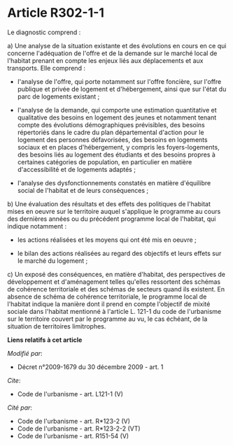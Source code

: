 # Article R302-1-1

Le diagnostic comprend : 

a) Une analyse de la situation existante et des évolutions en cours en ce qui concerne l'adéquation de l'offre et de la
demande sur le marché local de l'habitat prenant en compte les enjeux liés aux déplacements et aux transports. Elle
comprend :

- l'analyse de l'offre, qui porte notamment sur l'offre foncière, sur l'offre publique et privée de logement et
d'hébergement, ainsi que sur l'état du parc de logements existant ;

- l'analyse de la demande, qui comporte une estimation quantitative et qualitative des besoins en logement des jeunes et
notamment tenant compte des évolutions démographiques prévisibles, des besoins répertoriés dans le cadre du plan
départemental d'action pour le logement des personnes défavorisées, des besoins en logements sociaux et en places
d'hébergement, y compris les foyers-logements, des besoins liés au logement des étudiants et des besoins propres à certaines
catégories de population, en particulier en matière d'accessibilité et de logements adaptés ;

- l'analyse des dysfonctionnements constatés en matière d'équilibre social de l'habitat et de leurs conséquences ; 

b) Une évaluation des résultats et des effets des politiques de l'habitat mises en oeuvre sur le territoire auquel s'applique
le programme au cours des dernières années ou du précédent programme local de l'habitat, qui indique notamment :

- les actions réalisées et les moyens qui ont été mis en oeuvre ;

- le bilan des actions réalisées au regard des objectifs et leurs effets sur le marché du logement ; 

c) Un exposé des conséquences, en matière d'habitat, des perspectives de développement et d'aménagement telles qu'elles
ressortent des schémas de cohérence territoriale et des schémas de secteurs quand ils existent. En absence de schéma de
cohérence territoriale, le programme local de l'habitat indique la manière dont il prend en compte l'objectif de mixité
sociale dans l'habitat mentionné à l'article L. 121-1 du code de l'urbanisme sur le territoire couvert par le programme au
vu, le cas échéant, de la situation de territoires limitrophes.

**Liens relatifs à cet article**

_Modifié par_:

  - Décret n°2009-1679 du 30 décembre 2009 - art. 1

_Cite_:

  - Code de l'urbanisme - art. L121-1 (V)

_Cité par_:

  - Code de l'urbanisme - art. R*123-2 (V)
  - Code de l'urbanisme - art. R*123-2-2 (VT)
  - Code de l'urbanisme - art. R151-54 (V)
